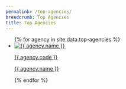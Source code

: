 ```yaml
---
permalink: /top-agencies/
breadcrumb: Top Agencies
title: Top Agencies
---
```


<ul class="block-grid">
  {%   for agency in site.data.top-agencies   %}
    <li class="grid-item" >
        <a href="{{ agency.website }}"><img src= "{{ agency.image-url }}" alt="{{ agency.name }}" />
          <p>{{ agency.code }}</p>
          <p>{{ agency.name }}</p>
        </a>
    </li>       
      
  {% endfor %}   
</ul>

